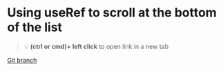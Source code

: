 # Using useRef to scroll at the bottom of the list 


> :bulb: **(ctrl or cmd)+ left click** to open link in a new tab 

[Git branch](https://github.com/codiku/react-native-todolist/tree/012-EN-scroll-to-end)